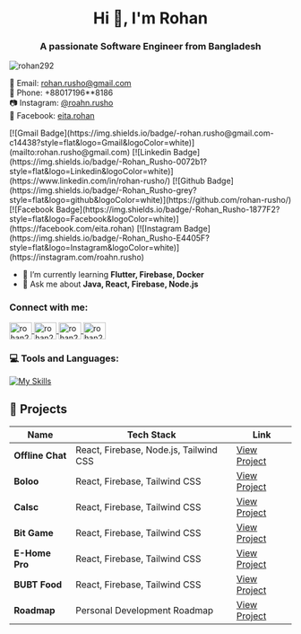 <h1 align="center">Hi 👋, I'm Rohan</h1>
<h3 align="center">A passionate Software Engineer from Bangladesh</h3>

<p align="left">
  <img src="https://komarev.com/ghpvc/?username=rohan292&label=Profile%20views&color=0e75b6&style=flat&count=1200" alt="rohan292" />
</p>

<p align="left">
  📧 Email: <a href="mailto:rohan.rusho@gmail.com">rohan.rusho@gmail.com</a> <br>
  📱 Phone: +88017196**8186 <br>
  📷 Instagram: <a href="https://instagram.com/roahn.rusho">@roahn.rusho</a> <br>
  👤 Facebook: <a href="https://facebook.com/eita.rohan">eita.rohan</a>
</p>

<p align="left">
  [![Gmail Badge](https://img.shields.io/badge/-rohan.rusho@gmail.com-c14438?style=flat&logo=Gmail&logoColor=white)](mailto:rohan.rusho@gmail.com)
  [![Linkedin Badge](https://img.shields.io/badge/-Rohan_Rusho-0072b1?style=flat&logo=Linkedin&logoColor=white)](https://www.linkedin.com/in/rohan-rusho/)
  [![Github Badge](https://img.shields.io/badge/-Rohan_Rusho-grey?style=flat&logo=github&logoColor=white)](https://github.com/rohan-rusho/)
  [![Facebook Badge](https://img.shields.io/badge/-Rohan_Rusho-1877F2?style=flat&logo=Facebook&logoColor=white)](https://facebook.com/eita.rohan)
  [![Instagram Badge](https://img.shields.io/badge/-Rohan_Rusho-E4405F?style=flat&logo=Instagram&logoColor=white)](https://instagram.com/roahn.rusho)
</p>

- 🌱 I’m currently learning **Flutter, Firebase, Docker**
- 💬 Ask me about **Java, React, Firebase, Node.js**

<h3 align="left">Connect with me:</h3>
<p align="left">
  <a href="https://twitter.com/rohan292" target="blank">
    <img align="center" src="https://raw.githubusercontent.com/rahuldkjain/github-profile-readme-generator/master/src/images/icons/Social/twitter.svg" alt="rohan292" height="30" width="40" />
  </a>
  <a href="https://linkedin.com/in/rohan-rusho" target="blank">
    <img align="center" src="https://raw.githubusercontent.com/rahuldkjain/github-profile-readme-generator/master/src/images/icons/Social/linked-in-alt.svg" alt="rohan292" height="30" width="40" />
  </a>
  <a href="https://www.codechef.com/users/rohan_rusho" target="blank">
    <img align="center" src="https://cdn.jsdelivr.net/npm/simple-icons@3.1.0/icons/codechef.svg" alt="rohan292" height="30" width="40" />
  </a>
  <a href="https://codeforces.com/profile/rohan292" target="blank">
    <img align="center" src="https://raw.githubusercontent.com/rahuldkjain/github-profile-readme-generator/master/src/images/icons/Social/codeforces.svg" alt="rohan292" height="30" width="40" />
  </a>
</p>

### 💻 Tools and Languages:
[![My Skills](https://skillicons.dev/icons?i=python,java,js,ts,git,flutter,react,nextjs,nodejs,postgres,cloudflare,express,mongodb,docker,ubuntu,figma)](https://github.com/rohan-rusho)

## 🚀 Projects

| Name              | Tech Stack                                 | Link                                          |
|-------------------|---------------------------------------------|-----------------------------------------------|
| **Offline Chat**  | React, Firebase, Node.js, Tailwind CSS      | [View Project](https://offlinechat.netlify.app/) |
| **Boloo**         | React, Firebase, Tailwind CSS               | [View Project](https://boloo.netlify.app/)       |
| **Calsc**         | React, Firebase, Tailwind CSS               | [View Project](https://calsc.netlify.app/)       |
| **Bit Game**      | React, Firebase, Tailwind CSS               | [View Project](https://bit-game.netlify.app/)    |
| **E-Home Pro**    | React, Firebase, Tailwind CSS               | [View Project](https://e-home-pro.netlify.app/) |
| **BUBT Food**     | React, Firebase, Tailwind CSS               | [View Project](https://bubt-food.netlify.app/)  |
| **Roadmap**       | Personal Development Roadmap                | [View Project](https://roadmap.sh/u/rusho)     |
